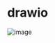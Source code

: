 # drawio
![image](https://github.com/bioproj/drawio/assets/33304691/4704618f-cc22-4652-a68a-c8210a3b7c00)
